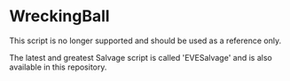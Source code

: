WreckingBall
======
This script is no longer supported and should be used as a reference only.

The latest and greatest Salvage script is called 'EVESalvage' and is also available in this repository.
